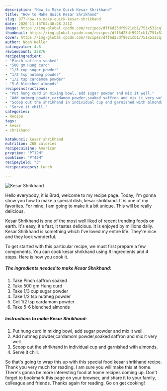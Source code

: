 ```yaml
---
description: "How to Make Quick Kesar Shrikhand"
title: "How to Make Quick Kesar Shrikhand"
slug: 977-how-to-make-quick-kesar-shrikhand
date: 2020-11-13T04:38:28.241Z
image: https://img-global.cpcdn.com/recipes/dff6d23df9921cb1/751x532cq70/kesar-shrikhand-recipe-main-photo.jpg
thumbnail: https://img-global.cpcdn.com/recipes/dff6d23df9921cb1/751x532cq70/kesar-shrikhand-recipe-main-photo.jpg
cover: https://img-global.cpcdn.com/recipes/dff6d23df9921cb1/751x532cq70/kesar-shrikhand-recipe-main-photo.jpg
author: Noah Keller
ratingvalue: 4.8
reviewcount: 22876
recipeingredient:
- "Pinch saffron soaked"
- "500 gm Hung curd"
- "1/3 cup sugar powder"
- "1/2 tsp nutmeg powder"
- "1/2 tsp cardamom powder"
- "5-6 blenched almonds"
recipeinstructions:
- "Put hung curd in mixing bowl, add sugar powder and mix it well."
- "Add nutmeg powder,cardamom powder,soaked saffron and mix it very well."
- "Scoop out the shrikhand in individual cup and garnished with almonds."
- "Serve it chill."
categories:
- Recipe
tags:
- kesar
- shrikhand

katakunci: kesar shrikhand 
nutrition: 268 calories
recipecuisine: American
preptime: "PT12M"
cooktime: "PT42M"
recipeyield: "3"
recipecategory: Lunch

---
```



![Kesar Shrikhand](https://img-global.cpcdn.com/recipes/dff6d23df9921cb1/751x532cq70/kesar-shrikhand-recipe-main-photo.jpg)

Hello everybody, it is Brad, welcome to my recipe page. Today, I'm gonna show you how to make a special dish, kesar shrikhand. It is one of my favorites. For mine, I am going to make it a bit unique. This will be really delicious.



Kesar Shrikhand is one of the most well liked of recent trending foods on earth. It's easy, it's fast, it tastes delicious. It is enjoyed by millions daily. Kesar Shrikhand is something which I've loved my entire life. They're nice and they look wonderful.


To get started with this particular recipe, we must first prepare a few components. You can cook kesar shrikhand using 6 ingredients and 4 steps. Here is how you cook it.

<!--inarticleads1-->

##### The ingredients needed to make Kesar Shrikhand:

1. Take Pinch saffron soaked
1. Take 500 gm Hung curd
1. Take 1/3 cup sugar powder
1. Take 1/2 tsp nutmeg powder
1. Get 1/2 tsp cardamom powder
1. Take 5-6 blenched almonds




<!--inarticleads2-->

##### Instructions to make Kesar Shrikhand:

1. Put hung curd in mixing bowl, add sugar powder and mix it well.
1. Add nutmeg powder,cardamom powder,soaked saffron and mix it very well.
1. Scoop out the shrikhand in individual cup and garnished with almonds.
1. Serve it chill.




So that's going to wrap this up with this special food kesar shrikhand recipe. Thank you very much for reading. I am sure you will make this at home. There's gonna be more interesting food at home recipes coming up. Don't forget to bookmark this page on your browser, and share it to your family, colleague and friends. Thanks again for reading. Go on get cooking!
